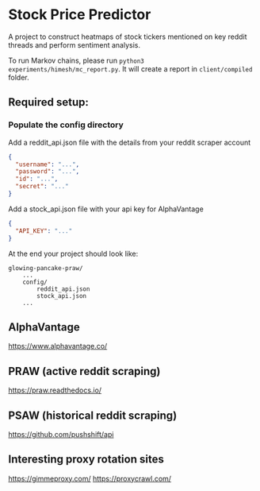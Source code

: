# Stock Price Predictor
A project to construct heatmaps of stock tickers mentioned on key reddit threads and perform sentiment analysis.

To run Markov chains, please run `python3 experiments/himesh/mc_report.py`. It will create a report in `client/compiled` folder.

## Required setup:
### Populate the config directory
Add a reddit_api.json file with the details from your reddit scraper account
```json
{
  "username": "...",
  "password": "...",
  "id": "...",
  "secret": "..."
}
```

Add a stock_api.json file with your api key for AlphaVantage
```json
{
  "API_KEY": "..."
}
```

At the end your project should look like:
```
glowing-pancake-praw/
    ...
    config/
        reddit_api.json
        stock_api.json
    ...
```

## AlphaVantage
https://www.alphavantage.co/

## PRAW (active reddit scraping)
https://praw.readthedocs.io/

## PSAW (historical reddit scraping)
https://github.com/pushshift/api

## Interesting proxy rotation sites
https://gimmeproxy.com/
https://proxycrawl.com/
